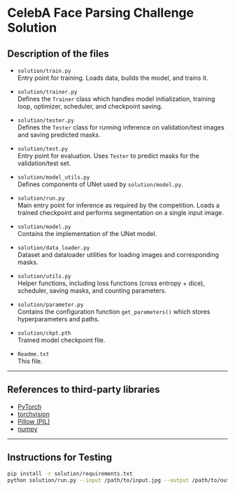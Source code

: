 # CelebA Face Parsing Challenge Solution

## Description of the files

- `solution/train.py`  
  Entry point for training. Loads data, builds the model, and trains it.

- `solution/trainer.py`  
  Defines the `Trainer` class which handles model initialization, training loop, optimizer, scheduler, and checkpoint saving.

- `solution/tester.py`  
  Defines the `Tester` class for running inference on validation/test images and saving predicted masks.

- `solution/test.py`  
  Entry point for evaluation. Uses `Tester` to predict masks for the validation/test set.

- `solution/model_utils.py`  
  Defines components of UNet used by `solution/model.py`.

- `solution/run.py`  
  Main entry point for inference as required by the competition. Loads a trained checkpoint and performs segmentation on a single input image.

- `solution/model.py`  
  Contains the implementation of the UNet model.

- `solution/data_loader.py`  
  Dataset and dataloader utilities for loading images and corresponding masks.

- `solution/utils.py`  
  Helper functions, including loss functions (cross entropy + dice), scheduler, saving masks, and counting parameters.

- `solution/parameter.py`  
  Contains the configuration function `get_parameters()` which stores hyperparameters and paths.

- `solution/ckpt.pth`  
  Trained model checkpoint file.

- `Readme.txt`  
  This file.

---

## References to third-party libraries

- [PyTorch](https://pytorch.org/)  
- [torchvision](https://pytorch.org/vision/stable/index.html)  
- [Pillow (PIL)](https://pypi.org/project/pillow/)  
- [numpy](https://numpy.org/)  

---

## Instructions for Testing

```bash
pip install -r solution/requirements.txt
python solution/run.py --input /path/to/input.jpg --output /path/to/output.png --weights solution/ckpt.pth



